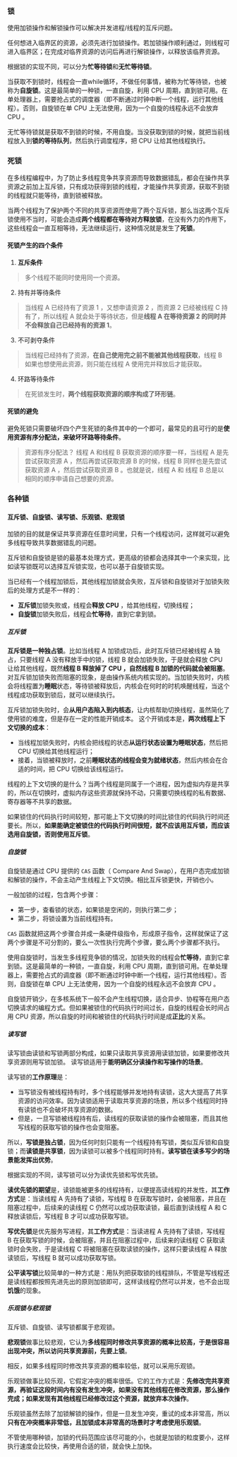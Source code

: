 ### 锁
使用加锁操作和解锁操作可以解决并发进程/线程的互斥问题。

任何想进入临界区的资源，必须先进行加锁操作。若加锁操作顺利通过，则线程可进入临界区；在完成对临界资源的访问后再进行解锁操作，以释放该临界资源。

根据锁的实现不同，可以分为**忙等待锁**和**无忙等待锁**。

当获取不到锁时，线程会一直while循环，不做任何事情，被称为忙等待锁，也被称为**自旋锁**。这是最简单的一种锁，一直自旋，利用 CPU 周期，直到锁可用。在单处理器上，需要抢占式的调度器（即不断通过时钟中断一个线程，运行其他线程）。否则，自旋锁在单 CPU 上无法使用，因为一个自旋的线程永远不会放弃 CPU 。

无忙等待锁就是获取不到锁的时候，不用自旋。当没获取到锁的时候，就把当前线程放入到**锁的等待队列**，然后执行调度程序，把 CPU 让给其他线程执行。

### 死锁
在多线程编程中，为了防止多线程竞争共享资源而导致数据错乱，都会在操作共享资源之前加上互斥锁，只有成功获得到锁的线程，才能操作共享资源，获取不到锁的线程就只能等待，直到锁被释放。

当两个线程为了保护两个不同的共享资源而使用了两个互斥锁，那么当这两个互斥锁使用不当时，可能会造成**两个线程都在等待对方释放锁**，在没有外力的作用下，这些线程会一直互相等待，无法继续运行，这种情况就是发生了**死锁**。

#### 死锁产生的四个条件
1. **互斥条件**
 > 多个线程不能同时使用同一个资源。
2. 持有并等待条件
 > 当线程 A 已经持有了资源 1 ，又想申请资源 2 ，而资源 2 已经被线程 C 持有了，所以线程 A 就会处于等待状态，但是**线程 A 在等待资源 2 的同时并不会释放自己已经持有的资源 1**。
3. 不可剥夺条件
  > 当线程已经持有了资源，**在自己使用完之前不能被其他线程获取**，线程 B 如果也想使用此资源，则只能在线程 A 使用完并释放后才能获取。
4. 环路等待条件
  > 在死锁发生时，**两个线程获取资源的顺序构成了环形链**。

#### 死锁的避免
避免死锁只需要破坏四个产生死锁的条件其中的一个即可，最常见的且可行的是**使用资源有序分配法，来破坏环路等待条件**。
> 资源有序分配法？
  线程 A 和线程 B 获取资源的顺序要一样，当线程 A 是先尝试获取资源 A ，然后再尝试获取资源 B 的时候，线程 B 同样也是先尝试获取资源 A ，然后尝试获取资源 B 。也就是说，线程 A 和 线程 B 总是以相同的顺序申请自己想要的资源。

### 各种锁
#### 互斥锁、自旋锁、读写锁、乐观锁、悲观锁
加锁的目的就是保证共享资源在任意时间里，只有一个线程访问，这样就可以避免多线程导致共享数据错乱的问题。

互斥锁和自旋锁是锁的最基本处理方式，更高级的锁都会选择其中一个来实现，比如读写锁既可以选择互斥锁实现，也可以基于自旋锁实现。

当已经有一个线程加锁后，其他线程加锁就会失败，互斥锁和自旋锁对于加锁失败后的处理方式是不一样的：
- **互斥锁**加锁失败或，线程会**释放 CPU** ，给其他线程，切换线程；
- **自旋锁**加锁失败后，线程会**忙等待**，直到它拿到锁。

##### 互斥锁

**互斥锁是一种独占锁**。比如当线程 A 加锁成功后，此时互斥锁已经被线程 A 独占，只要线程 A 没有释放手中的锁，线程 B 就会加锁失败，于是就会释放 CPU 让给其他线程，既然**线程 B 释放掉了 CPU ，自然线程 B 加锁的代码就会被阻塞**。对互斥锁加锁失败而阻塞的现象，是由操作系统内核实现的。当加锁失败时，内核会将线程置为**睡眠**状态，等待锁被释放后，内核会在何时的时机唤醒线程，当这个线程成功获取到锁后，就可以继续执行。

互斥锁加锁失败时，会**从用户态陷入到内核态**，让内核帮助切换线程，虽然简化了使用锁的难度，但是存在一定的性能开销成本。
这个开销成本是，**两次线程上下文切换的成本**：
- 当线程加锁失败时，内核会把线程的状态**从运行状态设置为睡眠状态**，然后把 CPU 切换给其他线程运行；
- 接着，当锁被释放时，之前**睡眠状态的线程会变为就绪状态**，然后内核会在合适的时间，把 CPU 切换给该线程运行。

线程的上下文切换的是什么？当两个线程是同属于一个进程，因为虚拟内存是共享的，所以在切换时，虚拟内存这些资源就保持不动，只需要切换线程的私有数据、寄存器等不共享的数据。

如果锁住的代码执行时间较短，那可能上下文切换的时间比锁住的代码执行时间还要长。所以，**如果能确定被锁住的代码执行时间很短，就不应该用互斥锁，而应该选用自旋锁，否则使用互斥锁**。

##### 自旋锁
自旋锁是通过 CPU 提供的 ```CAS``` 函数（ Compare And Swap），在用户态完成加锁和解锁的操作，不会主动产生线程上下文切换。相比互斥锁更快，开销也小。

一般加锁的过程，包含两个步骤：
- 第一步，查看锁的状态，如果锁是空闲的，则执行第二步；
- 第二步，将锁设置为当前线程持有。

```CAS``` 函数就把这两个步骤合并成一条硬件级指令，形成原子指令，这样就保证了这两个步骤是不可分割的，要么一次性执行完两个步骤，要么两个步骤都不执行。

使用自旋锁时，当发生多线程竞争锁的情况，加锁失败的线程会**忙等待**，直到它拿到锁。这是最简单的一种锁，一直自旋，利用 CPU 周期，直到锁可用。在单处理器上，需要抢占式的调度器（即不断通过时钟中断一个线程，运行其他线程）。否则，自旋锁在单 CPU 上无法使用，因为一个自旋的线程永远不会放弃 CPU 。

自旋锁开销少，在多核系统下一般不会产生线程切换，适合异步、协程等在用户态切换请求的编程方式。但如果被锁住的代码执行时间过长，自旋的线程会长时间占用 CPU 资源，所以自旋的时间和被锁住的代码执行时间是成**正比**的关系。

##### 读写锁
读写锁由读锁和写锁两部分构成，如果只读取共享资源用读锁加锁，如果要修改共享资源则用写锁加锁。
读写锁适用于**能明确区分读操作和写操作的场景**。

读写锁的**工作原理**是：
- 当写锁没有被线程持有时，多个线程能够并发地持有读锁，这大大提高了共享资源的访问效率。因为读锁适用于读取共享资源的场景，所以多个线程同时持有读锁也不会破坏共享资源的数据。
- 但是，一旦写锁被线程持有后，读线程的获取读锁的操作会被阻塞，而且其他写线程的获取写锁的操作也会变阻塞。

所以，**写锁是独占锁**，因为任何时刻只能有一个线程持有写锁，类似互斥锁和自旋锁；而**读锁是共享锁**，因为读锁可以被多个线程同时持有。**读写锁在读多写少的场景能发挥出优势**。

根据实现的不同，读写锁可以分为读优先锁和写优先锁。

**读优先锁的期望**是，读锁能被更多的线程持有，以便提高读线程的并发性，其**工作方式**是：当读线程 A 先持有了读锁，写线程 B 在获取写锁时，会被阻塞，并且在阻塞过程中，后续来的读线程 C 仍然可以成功获取读锁，最后直到读线程 A 和 C 释放读锁后，写线程 B 才可以成功获取写锁。

**写优先锁**是优先服务写进程，其**工作方式**是：当读进程 A 先持有了读锁，写线程 B 在获取写锁的时候，会被阻塞，并且在阻塞过程中，后续来的读线程 C 获取读锁时会失败，于是读线程 C 将被阻塞在获取读锁的操作，这样只要读线程 A 释放读锁后，写线程 B 就可以成功获取写锁。

**公平读写锁**比较简单的一种方式是：用队列把获取锁的线程排队，不管是写线程还是读线程都按照先进先出的原则加锁即可，这样读线程仍然可以并发，也不会出现**饥饿**的现象。

##### 乐观锁与悲观锁

互斥锁、自旋锁、读写锁都属于悲观锁。

**悲观锁**做事比较悲观，它认为**多线程同时修改共享资源的概率比较高，于是很容易出现冲突，所以访问共享资源前，先要上锁**。

相反，如果多线程同时修改共享资源的概率较低，就可以采用乐观锁。

乐观锁做事比较乐观，它假定冲突的概率很低。它的工作方式是：**先修改完共享资源，再验证这段时间内有没有发生冲突，如果没有其他线程在修改资源，那么操作完成；如果发现有其他线程已经修改过这个资源，就放弃本次操作**。

乐观锁虽然去除了加锁解锁的操作，但是一旦发生冲突，重试的成本非常高，所以**只有在冲突概率非常低，且加锁成本非常高的场景时才考虑使用乐观锁**。


不管使用哪种锁，加锁的代码范围应该尽可能的小，也就是加锁的粒度要小，这样执行速度会比较快，再使用合适的锁，就会快上加快。
